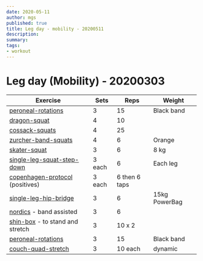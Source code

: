 ```yaml
---
date: 2020-05-11
author: mgs
published: true
title: Leg day - mobility - 20200511
description: 
summary: 
tags: 
- workout
---
```

# Leg day (Mobility) - 20200303
|Exercise |Sets  |Reps  |  Weight|
|--|--|--|--|
|[peroneal-rotations](/peroneal-rotations)|3|15|Black band|
|[dragon-squat](/dragon-squats)|4|10||
|[cossack-squats](/cossack-squats)|4|25||
|[zurcher-band-squats](/zurcher-band-squats)|4|6|Orange
|[skater-squat](/skater-squat)|3|6|8 kg|
|[single-leg-squat-step-down](/single-leg-squat-step-down)|3 each|6|Each leg
|[copenhagen-protocol](/copenhagen-protocol) (positives)|3 each|6 then 6 taps
|[single-leg-hip-bridge](/single-leg-hip-bridge)|3|6|15kg PowerBag
|[nordics](/nordics) - band assisted|3|6
|[shin-box](/shin-box) - to stand and stretch|3|10 x 2
|[peroneal-rotations](/peroneal-rotations)|3|15|Black band|
|[couch-quad-stretch](/couch-quad-stretch)|3|10 each|dynamic|
<!--stackedit_data:
eyJoaXN0b3J5IjpbLTM3NTQyNTgwMywxMjY5NzMyMzQsLTkzOT
cwMDYxOV19
-->